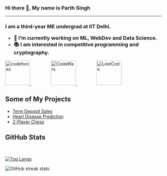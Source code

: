 ### Hi there 👋, My name is Parth Singh
---

<h3>I am a third-year ME undergrad at IIT Delhi.

- 🔭 I’m currently working on ML, WebDev and Data Science. 
- 📚  I am interested in competitive programming and cryptography. 

</h3>
<a href="https://codeforces.com/profile/parz_414" target="_blank">
<img 
  title="CodeForces" 
  src= "https://cdn.iconscout.com/icon/free/png-256/free-code-forces-3521352-2944796.png"
  alt="codeforces" 
  height='80'>
</a>
&nbsp; &nbsp; &nbsp;&nbsp; &nbsp; &nbsp;&nbsp; &nbsp; &nbsp;
<a href="https://www.codewars.com/users/paz414" target="_blank">
<img 
  title="CodeWars" 
  src= "https://pbs.twimg.com/profile_images/1750534926779236357/okHhHIys_400x400.jpg"
  alt="CodeWars" 
  height='80'>
</a>
&nbsp; &nbsp; &nbsp;&nbsp; &nbsp; &nbsp;&nbsp; &nbsp; &nbsp;
</h5>
<a href="https://leetcode.com/u/parz_414/" target="_blank">
<img 
  title="LeetCode" 
  src= "https://upload.wikimedia.org/wikipedia/commons/thumb/0/0a/LeetCode_Logo_black_with_text.svg/1280px-LeetCode_Logo_black_with_text.svg.png"
  alt="LeetCode" 
  height='80'>
</a>

## Some of My Projects
* [Term Deposit Sales](https://github.com/paz414/termDepositSales)
* [Heart Disease Prediction](https://github.com/paz414/HeartDiseasePrediction)
* [2-Player Chess](https://github.com/paz414/chess_java)



## GitHub Stats
<br>

[![Top Langs](https://github-readme-stats.vercel.app/api/top-langs/?username=paz414)](https://github.com/anuraghazra/github-readme-stats)

![GitHub streak stats](https://streak-stats.demolab.com/?user=paz414)  
